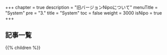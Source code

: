 +++
chapter = true
description = "旧バージョンNipoについて"
menuTitle = "System"
pre = "3."
title = "System"
toc = false
weight = 3000
isNipo = true
+++


<aside id="childrenList">
<h2>記事一覧</h2>
{{% children  %}}
</aside>
